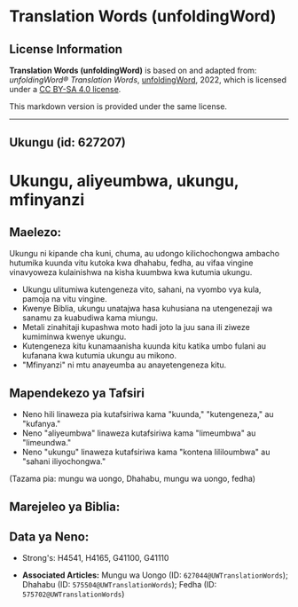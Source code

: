 # Translation Words (unfoldingWord)

## License Information

**Translation Words (unfoldingWord)** is based on and adapted from: _unfoldingWord® Translation Words_, [unfoldingWord](https://unfoldingword.org/utw), 2022, which is licensed under a [CC BY-SA 4.0 license](https://creativecommons.org/licenses/by-sa/4.0/legalcode.en).

This markdown version is provided under the same license.



--------------------------------

## Ukungu (id: 627207)

Ukungu, aliyeumbwa, ukungu, mfinyanzi
=====================================

Maelezo:
--------

Ukungu ni kipande cha kuni, chuma, au udongo kilichochongwa ambacho hutumika kuunda vitu kutoka kwa dhahabu, fedha, au vifaa vingine vinavyoweza kulainishwa na kisha kuumbwa kwa kutumia ukungu.

* Ukungu ulitumiwa kutengeneza vito, sahani, na vyombo vya kula, pamoja na vitu vingine.
* Kwenye Biblia, ukungu unatajwa hasa kuhusiana na utengenezaji wa sanamu za kuabudiwa kama miungu.
* Metali zinahitaji kupashwa moto hadi joto la juu sana ili ziweze kumiminwa kwenye ukungu.
* Kutengeneza kitu kunamaanisha kuunda kitu katika umbo fulani au kufanana kwa kutumia ukungu au mikono.
* "Mfinyanzi" ni mtu anayeumba au anayetengeneza kitu.

Mapendekezo ya Tafsiri
----------------------

* Neno hili linaweza pia kutafsiriwa kama "kuunda," "kutengeneza," au "kufanya."
* Neno "aliyeumbwa" linaweza kutafsiriwa kama "limeumbwa" au "limeundwa."
* Neno "ukungu" linaweza kutafsiriwa kama "kontena lililoumbwa" au "sahani iliyochongwa."

(Tazama pia: mungu wa uongo, Dhahabu, mungu wa uongo, fedha)

Marejeleo ya Biblia:
--------------------

Data ya Neno:
-------------

* Strong's: H4541, H4165, G41100, G41110

* **Associated Articles:** Mungu wa Uongo (ID: `627044@UWTranslationWords`); Dhahabu (ID: `575504@UWTranslationWords`); Fedha (ID: `575702@UWTranslationWords`)

